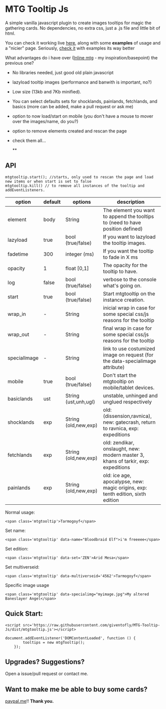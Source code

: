 

# MTG Tooltip Js



A simple vanilla javascript plugin to create images tooltips for magic the gathering cards. No dependencies, no extra css, just a .js file and little bit of html.

You can check it working live [here](https://giventofly.github.io/MTG-Tooltip-Js/), along with some **examples** of usage and a "nicier" page. Seriously, [check it](https://giventofly.github.io/MTG-Tooltip-Js/) with examples its way better

What advantages do i have over ([Inline mtg](https://gist.github.com/NickolasReynolds/9306194) - my inspiration/basepoint) the previous one?

* No libraries needed, just good old plain javascript
* lazyload tooltip images (performance and banwith is important, no?)
* Low size (13kb and 7Kb minified).
* You can select defaults sets for shocklands, painlands, fetchlands, and basics (more can be added, make a pull request or ask me)
* option to now load/start on mobile (you don't have a mouse to mover over the images/name, do you?)
* option to remove elements created and rescan the page
* check them all...

  **

## API

    mtgtooltip.start(); //starts, only used to rescan the page and load new items or when start is set to false
    mtgtooltip.kill() // to remove all instances of the tooltip and addEventListeners.


| option | default | options | description |
|--|--|--|--|
| element |body|String|The element you want to append the tooltips to (need to have position defined) |
| lazyload |true|bool (true/false)|If you want to lazyload the tooltip images.|
|fadetime|300|integer (ms)|If you want the tooltip to fade in X ms|
 |opacity|1|float [0,1]|The opacity for the tooltip to have.|
 |log|false|bool (true/false)|verbose to the console what's going on.|
|start|true|bool (true/false)|Start mtgtooltip on the instance creation.|
|wrap_in|-|String|inicial wrap in case for some special css/js reasons for the tooltip|
|wrap_out|-|String|final wrap in case for some special css/js reasons for the tooltip|
|specialImage|-|String|link to use costumized image on request (for the data-specialimage attribute)|
|mobile|true|bool (true/false)|Don't start the mtgtooltip on mobile/tablet devices.|
|basiclands|ust|String (ust,unh,ugl)|unstable, unhinged and unglued respectively|
|shocklands|exp|String (old,new,exp)|old: (dissension,ravnica), new: gatecrash, return to ravnica, exp: expeditions|
|fetchlands|exp|String (old,new,exp)|old: zendikar, onslaught, new: modern master 3, khans of tarkir, exp: expeditions|
|painlands|exp|String (old,new,exp)|old: ice age, apocalypse, new: magic origins, exp: tenth edition, sixth edition|

Normal usage:

    <span class='mtgtooltip'>Tarmogoyf</span>

Set name:
```
<span class='mtgtooltip' data-name="Bloodbraid Elf">i'm freeeee</span>
```
Set edition:
```
<span class='mtgtooltip' data-set='ZEN'>Arid Mesa</span>
```
Set multiverseid:
```
<span class='mtgtooltip' data-multiverseid='4562'>Tarmogoyf</span>
```
Specific image usage
```
<span class='mtgtooltip' data-specialimg="myimage.jpg">My altered Baneslayer Angel</span>
```

## Quick Start:

```
<script src='https://raw.githubusercontent.com/giventofly/MTG-Tooltip-Js/dist/mtgtooltip.js'></script>
```

```
document.addEventListener('DOMContentLoaded', function () {
        tooltips = new mtgTooltip();
    });

```


## Upgrades? Suggestions?

Open a issue/pull request or contact me.

## Want to make me be able to buy some cards?

 [paypal.me](https://www.paypal.me/heyzeto)!! **Thank you.**


